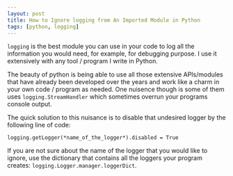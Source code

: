 ```yaml
---
layout: post
title: How to Ignore logging from An Imported Module in Python
tags: [python, logging]
---
```


`logging` is the best module you can use in your code to log all the information you would need, for example, for debugging purpose. I use it extensively with any tool / program I write in Python. 

The beauty of python is being able to use all those extensive APIs/modules that have already been developed over the years and work like a charm in your own code / program as needed. One nuisence though is some of them uses `logging.StreamHandler` which sometimes overrun your programs console output. 

The quick solution to this nuisance is to disable that undesired logger by the following line of code:

`logging.getLogger(*name_of_the_logger*).disabled = True`

If you are not sure about the name of the logger that you would like to ignore, use the dictionary that contains all the loggers your program creates: `logging.Logger.manager.loggerDict`.